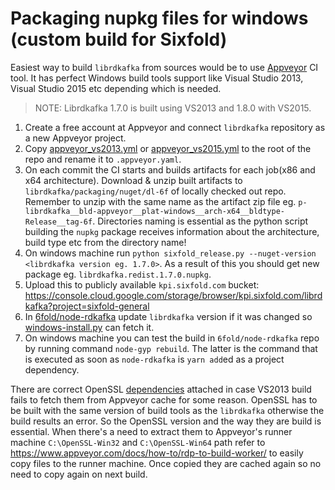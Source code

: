 # Packaging nupkg files for windows (custom build for Sixfold)

Easiest way to build `librdkafka` from sources would be to use [Appveyor](https://www.appveyor.com/) CI tool.
It has perfect Windows build tools support like Visual Studio 2013, Visual Studio 2015 etc depending which is needed.  

> NOTE: Librdkafka 1.7.0 is built using VS2013 and 1.8.0 with VS2015.

1. Create a free account at Appveyor and connect `librdkafka` repository as a new Appveyor project.
2. Copy [appveyor_vs2013.yml](./appveyor_yamls/appveyor_vs2013.yml) or [appveyor_vs2015.yml](./appveyor_yamls/appveyor_vs2015.yml) to the root of the repo and rename it to `.appveyor.yaml`.
3. On each commit the CI starts and builds artifacts for each job(x86 and x64 architecture). Download & unzip built artifacts to `librdkafka/packaging/nuget/dl-6f` of locally checked out repo. Remember to unzip with the same name as the artifact zip file eg. `p-librdkafka__bld-appveyor__plat-windows__arch-x64__bldtype-Release__tag-6f`. Directories naming is essential as the python script building the `nupkg` package receives information about the architecture, build type etc from the directory name!
4. On windows machine run `python sixfold_release.py --nuget-version <librdkafka version eg. 1.7.0>`. As a result of this you should get new package eg. `librdkafka.redist.1.7.0.nupkg`.
5. Upload this to publicly available `kpi.sixfold.com` bucket: https://console.cloud.google.com/storage/browser/kpi.sixfold.com/librdkafka?project=sixfold-general
6. In [6fold/node-rdkafka](https://github.com/6fold/node-rdkafka/blob/master/package.json#L5) update `librdkafka` version if it was changed so [windows-install.py](https://github.com/6fold/node-rdkafka/blob/master/deps/windows-install.py) can fetch it.
7. On windows machine you can test the build in `6fold/node-rdkafka` repo by running command `node-gyp rebuild`. The latter is the command that is executed as soon as `node-rdkafka` is `yarn add`ed as a project dependency.

There are correct OpenSSL [dependencies](./openssl_vs2013_1.0.2q) attached in case VS2013 build fails to fetch them from Appveyor cache for some reason.  OpenSSL has to be built with the same version of build tools as the `librdkafka` otherwise the build results an error. So the OpenSSL version and the way they are build is essential.
When there's a need to extract them to Appveyor's runner machine `C:\OpenSSL-Win32` and `C:\OpenSSL-Win64` path refer to https://www.appveyor.com/docs/how-to/rdp-to-build-worker/ to easily copy files to the runner machine. Once copied they are cached again so no need to copy again on next build.
